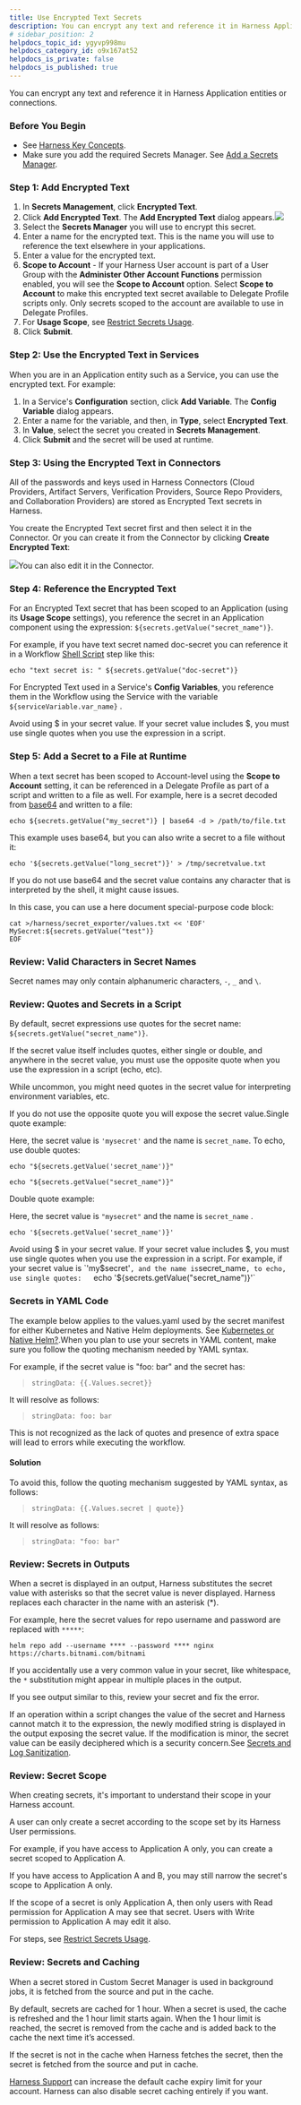 ```yaml
---
title: Use Encrypted Text Secrets
description: You can encrypt any text and reference it in Harness Application entities or connections. Before You Begin. See Harness Key Concepts. Make sure you add the required Secrets Manager. See Add a Secrets…
# sidebar_position: 2
helpdocs_topic_id: ygyvp998mu
helpdocs_category_id: o9x167at52
helpdocs_is_private: false
helpdocs_is_published: true
---
```


You can encrypt any text and reference it in Harness Application entities or connections.

### Before You Begin

* See [Harness Key Concepts](https://docs.harness.io/article/4o7oqwih6h-harness-key-concepts).
* Make sure you add the required Secrets Manager. See [Add a Secrets Manager](add-a-secrets-manager.md).

### Step 1: Add Encrypted Text

1. In **Secrets Management**, click **Encrypted Text**.
2. Click **Add Encrypted Text**. The **Add Encrypted Text** dialog appears.![](./static/use-encrypted-text-secrets-68.png)
3. Select the **Secrets Manager** you will use to encrypt this secret.
4. Enter a name for the encrypted text. This is the name you will use to reference the text elsewhere in your applications.
5. Enter a value for the encrypted text.
6. **Scope to Account** - If your Harness User account is part of a User Group with the **Administer Other Account Functions** permission enabled, you will see the **Scope to Account** option. Select **Scope to Account** to make this encrypted text secret available to Delegate Profile scripts only. Only secrets scoped to the account are available to use in Delegate Profiles.
7. For **Usage Scope**, see [Restrict Secrets Usage](restrict-secrets-usage.md).
8. Click **Submit**.

### Step 2: Use the Encrypted Text in Services

When you are in an Application entity such as a Service, you can use the encrypted text. For example:

1. In a Service's **Configuration** section, click **Add Variable**. The **Config Variable** dialog appears.
2. Enter a name for the variable, and then, in **Type**, select **Encrypted Text**.
3. In **Value**, select the secret you created in **Secrets Management**.
4. Click **Submit** and the secret will be used at runtime.

### Step 3: Using the Encrypted Text in Connectors

All of the passwords and keys used in Harness Connectors (Cloud Providers, Artifact Servers, Verification Providers, Source Repo Providers, and Collaboration Providers) are stored as Encrypted Text secrets in Harness.

You create the Encrypted Text secret first and then select it in the Connector. Or you can create it from the Connector by clicking **Create Encrypted Text**:

![](./static/use-encrypted-text-secrets-69.png)You can also edit it in the Connector.

### Step 4: Reference the Encrypted Text

For an Encrypted Text secret that has been scoped to an Application (using its **Usage Scope** settings), you reference the secret in an Application component using the expression: `${secrets.getValue("secret_name")}`.

For example, if you have text secret named doc-secret you can reference it in a Workflow [Shell Script](../../../continuous-delivery/model-cd-pipeline/workflows/capture-shell-script-step-output.md) step like this:


```
echo "text secret is: " ${secrets.getValue("doc-secret")}
```
For Encrypted Text used in a Service's **Config Variables**, you reference them in the Workflow using the Service with the variable `${serviceVariable.var_name}` .

Avoid using $ in your secret value. If your secret value includes $, you must use single quotes when you use the expression in a script.

### Step 5: Add a Secret to a File at Runtime

When a text secret has been scoped to Account-level using the **Scope to Account** setting, it can be referenced in a Delegate Profile as part of a script and written to a file as well. For example, here is a secret decoded from [base64](https://linux.die.net/man/1/base64) and written to a file:

`echo ${secrets.getValue("my_secret")} | base64 -d > /path/to/file.txt`

This example uses base64, but you can also write a secret to a file without it:

`echo '${secrets.getValue("long_secret")}' > /tmp/secretvalue.txt`

If you do not use base64 and the secret value contains any character that is interpreted by the shell, it might cause issues.

In this case, you can use a here document special-purpose code block:


```
cat >/harness/secret_exporter/values.txt << 'EOF'  
MySecret:${secrets.getValue("test")}  
EOF
```
### Review: Valid Characters in Secret Names

Secret names may only contain alphanumeric characters, `-`, `_` and `\`.

### Review: Quotes and Secrets in a Script

By default, secret expressions use quotes for the secret name: `${secrets.getValue("secret_name")}`.

If the secret value itself includes quotes, either single or double, and anywhere in the secret value, you must use the opposite quote when you use the expression in a script (echo, etc).

While uncommon, you might need quotes in the secret value for interpreting environment variables, etc.

If you do not use the opposite quote you will expose the secret value.Single quote example:

Here, the secret value is `'mysecret'` and the name is `secret_name`. To echo, use double quotes:

`echo "${secrets.getValue('secret_name')}"`

`echo "${secrets.getValue("secret_name")}"`

Double quote example:

Here, the secret value is `"mysecret"` and the name is `secret_name` .

`echo '${secrets.getValue('secret_name')}'`

Avoid using $ in your secret value. If your secret value includes $, you must use single quotes when you use the expression in a script.  
For example, if your secret value is `'my$secret'` , and the name is `secret_name`, to echo, use single quotes:  
 `echo '${secrets.getValue("secret_name")}'`

### Secrets in YAML Code

The example below applies to the values.yaml used by the secret manifest for either Kubernetes and Native Helm deployments. See [Kubernetes or Native Helm?](../../../continuous-delivery/concepts-cd/deployments-overview/deployments-overview.md#kubernetes-or-native-helm).When you plan to use your secrets in YAML content, make sure you follow the quoting mechanism needed by YAML syntax.

For example, if the secret value is "foo: bar" and the secret has:


>  `stringData: {{.Values.secret}}`
> 
> 

It will resolve as follows:


>  `stringData: foo: bar`
> 
> 

This is not recognized as the lack of quotes and presence of extra space will lead to errors while executing the workflow.

#### Solution

To avoid this, follow the quoting mechanism suggested by YAML syntax, as follows:


> `stringData: {{.Values.secret | quote}}`
> 
> 

It will resolve as follows:


>  `stringData: "foo: bar"`
> 
> 

### Review: Secrets in Outputs

When a secret is displayed in an output, Harness substitutes the secret value with asterisks so that the secret value is never displayed. Harness replaces each character in the name with an asterisk (\*).

For example, here the secret values for repo username and password are replaced with `*****`:


```
helm repo add --username **** --password **** nginx https://charts.bitnami.com/bitnami
```
If you accidentally use a very common value in your secret, like whitespace, the `*` substitution might appear in multiple places in the output.

If you see output similar to this, review your secret and fix the error.

If an operation within a script changes the value of the secret and Harness cannot match it to the expression, the newly modified string is displayed in the output exposing the secret value. If the modification is minor, the secret value can be easily deciphered which is a security concern.See [Secrets and Log Sanitization](../../techref-category/techref-security/secrets-and-log-sanitization.md).

### Review: Secret Scope

When creating secrets, it's important to understand their scope in your Harness account.

A user can only create a secret according to the scope set by its Harness User permissions.

For example, if you have access to Application A only, you can create a secret scoped to Application A.

If you have access to Application A and B, you may still narrow the secret's scope to Application A only.

If the scope of a secret is only Application A, then only users with Read permission for Application A may see that secret. Users with Write permission to Application A may edit it also.

For steps, see [Restrict Secrets Usage](restrict-secrets-usage.md).

### Review: Secrets and Caching

When a secret stored in Custom Secret Manager is used in background jobs, it is fetched from the source and put in the cache.

By default, secrets are cached for 1 hour. When a secret is used, the cache is refreshed and the 1 hour limit starts again. When the 1 hour limit is reached, the secret is removed from the cache and is added back to the cache the next time it’s accessed.

If the secret is not in the cache when Harness fetches the secret, then the secret is fetched from the source and put in cache.

[Harness Support](mailto:support@harness.io) can increase the default cache expiry limit for your account. Harness can also disable secret caching entirely if you want.